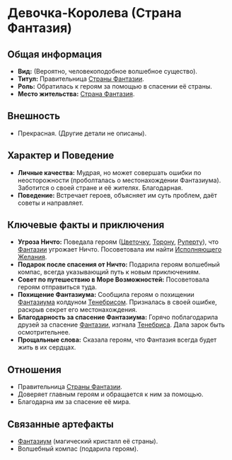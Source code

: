 # Девочка-Королева (Страна Фантазия)

## Общая информация

- **Вид:** (Вероятно, человекоподобное волшебное существо).
- **Титул:** Правительница [Страны Фантазии](../../places/fantaziya_strana.md).
- **Роль:** Обратилась к героям за помощью в спасении её страны.
- **Место жительства:** [Страна Фантазия](../../places/fantaziya_strana.md).

## Внешность

- Прекрасная. (Другие детали не описаны).

## Характер и Поведение

- **Личные качества:** Мудрая, но может совершать ошибки по неосторожности (проболталась о местонахождении Фантазиума). Заботится о своей стране и её жителях. Благодарная.
- **Поведение:** Встречает героев, объясняет им суть проблем, даёт советы и направляет.

## Ключевые факты и приключения

- **Угроза Ничто:** Поведала героям ([Цветочку](../main_heroes/cvetochek.md), [Торону](../main_heroes/toron.md), [Руперту](../main_heroes/rupert.md)), что [Фантазии](../../places/fantaziya_strana.md) угрожает Ничто. Посоветовала им найти [Исполняющего Желания](../other/ispolnyayushchiy_zhelaniya_sfinks.md).
- **Подарок после спасения от Ничто:** Подарила героям волшебный компас, всегда указывающий путь к новым приключениям.
- **Совет по путешествию в Море Возможностей:** Посоветовала героям отправиться туда.
- **Похищение Фантазиума:** Сообщила героям о похищении [Фантазиума](../../artifacts_and_magic/notable_artifacts.md#фантазиум-страна-фантазия) колдуном [Тенебрисом](../villains/tenebris.md). Призналась в своей ошибке, раскрыв секрет его местонахождения.
- **Благодарность за спасение Фантазиума:** Горячо поблагодарила друзей за спасение [Фантазии](../../places/fantaziya_strana.md), изгнала [Тенебриса](../villains/tenebris.md). Дала зарок быть осмотрительнее.
- **Прощальные слова:** Сказала героям, что Фантазия всегда будет жить в их сердцах.

## Отношения

- Правительница [Страны Фантазии](../../places/fantaziya_strana.md).
- Доверяет главным героям и обращается к ним за помощью.
- Благодарна им за спасение её мира.

## Связанные артефакты

- [Фантазиум](../../artifacts_and_magic/notable_artifacts.md#фантазиум-страна-фантазия) (магический кристалл её страны).
- Волшебный компас (подарила героям).
